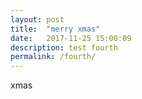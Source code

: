```yaml
---
layout: post
title:  "merry xmas"
date:   2017-11-25 15:00:09 
description: test fourth
permalink: /fourth/
---
```



xmas
